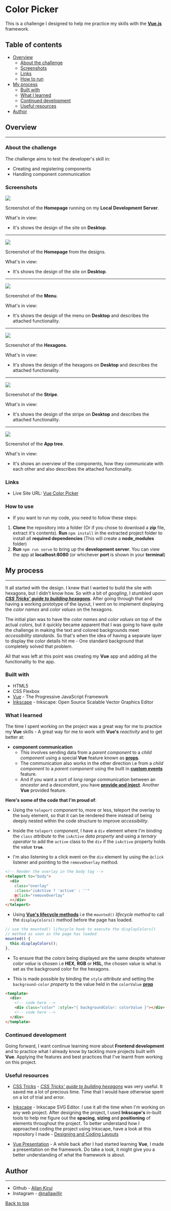 # Color Picker

This is a challenge I designed to help me practice my skills with the **[Vue.js](https://v3.vuejs.org)** framework.

## Table of contents

- [Overview](#overview)
  - [About the challenge](#about-the-challenge)
  - [Screenshots](#screenshots)
  - [Links](#links)
  - [How to run](#how-to-use)
- [My process](#my-process)
  - [Built with](#built-with)
  - [What I learned](#what-i-learned)
  - [Continued development](#continued-development)
  - [Useful resources](#useful-resources)
- [Author](#author)

## Overview

---

### About the challenge

The challenge aims to test the developer's skill in:

- Creating and registering components
- Handling component communication

### Screenshots

![](./src/assets/markdown_images/local-dev-server-desktop.png)

Screenshot of the **Homepage** running on my **Local Development Server**.

What's in view:

- It's shows the design of the site on **Desktop**.

---

![](./src/assets/markdown_images/desktop-design.png)

Screenshot of the **Homepage** from the designs.

What's in view:

- It's shows the design of the site on **Desktop**.

---

![](./src/assets/markdown_images/nav-states.png)

Screenshot of the **Menu**.

What's in view:

- It's shows the design of the menu on **Desktop** and describes the attached functionality.

---

![](./src/assets/markdown_images/hexagon-states.png)

Screenshot of the **Hexagons**.

What's in view:

- It's shows the design of the hexagons on **Desktop** and describes the attached functionality.

---

![](./src/assets/markdown_images/stripe-state.png)

Screenshot of the **Stripe**.

What's in view:

- It's shows the design of the stripe on **Desktop** and describes the attached functionality.

---

![](./src/assets/markdown_images/app-tree.png)

Screenshot of the **App tree**.

What's in view:

- It's shows an overview of the components, how they communicate with each other and also describes the attached functionality.

### Links

- Live Site URL: [Vue Color Picker](https://allankirui.github.io/vue-color-picker/)

### How to use

- If you want to run my code, you need to follow these steps:

1. **Clone** the repository into a folder (Or if you chose to download a **zip** file, extract it's contents). **Run** `npm install` in the extracted project folder to install all **required dependencies** (This
   will create a **node_modules** folder)
2. **Run** `npm run serve` to bring up the **development server**. You can view the app at **localhost:8080**
   (or whichever **port** is shown in your **terminal**)

## My process

---

It all started with the design. I knew that I wanted to build the site with hexagons, but I didn't know how. So with a bit of _googling_, I stumbled upon **_[CSS Tricks' guide to building hexagons](https://css-tricks.com/hexagons-and-beyond-flexible-responsive-grid-patterns-sans-media-queries)_**. After going through that and having a working prototype of the layout, I went on to implement displaying the _color names_ and _color values_ on the hexagons.

The initial plan was to have the _color names_ and _color values_ on top of the actual _colors_, but it quickly became apparent that I was going to have quite the challenge in making the text and colored backgrounds meet _accessibility standards_. So that's when the idea of having a separate layer to display the color details hit me - One standard background that completely solved that problem.

All that was left at this point was creating my **Vue** app and adding all the functionality to the app.

### Built with

- HTML5
- CSS Flexbox
- [Vue](https://v3.vuejs.org) - The Progressive JavaScript Framework
- [Inkscape](https://inkscape.org) - Inkscape: Open Source Scalable Vector Graphics Editor

### What I learned

The time I spent working on the project was a great way for me to practice my **Vue** skills - A great way for me to work with **Vue's** _reactivity_ and to get better at:

- **component communication**
  - This involves sending data from a _parent component_ to a _child component_ using a special **Vue** feature known as **[props](https://v3.vuejs.org/guide/component-props.html#prop-types)**.
  - The communication also works in the other direction i.e from a _child component_ to a _parent component_ using the built in **[custom events](https://v3.vuejs.org/guide/component-custom-events.html#event-names)** feature.
  - And if you want a sort of _long range_ communication between an _ancestor_ and a _descendant_, you have **[provide and inject](https://v3.vuejs.org/guide/component-provide-inject.html#working-with-reactivity)**. Another **Vue** provided feature.

**Here's some of the code that I'm proud of**:

- Using the `teleport` _component_ to, more or less, teleport the overlay to the `body` element, so that it can be rendered there instead of being deeply nested within the code structure to improve _accessibility_.

- Inside the `teleport` _component_, I have a `div` element where I'm binding the `class` _attribute_ to the `isActive` _data property_ and using a _ternary operator_ to add the `active` class to the `div` if the `isActive` property holds the value **`true`**.

- I'm also listening to a click event on the `div` element by using the `@click` listener and pointing to the `removeOverlay` method.

```html
<!-- Render the overlay in the body tag -->
<teleport to="body">
  <div
    class="overlay"
    :class="isActive ? 'active' : ''"
    @click="removeOverlay"
  ></div>
</teleport>
```

- Using **[Vue's lifecycle methods](https://v3.vuejs.org/guide/composition-api-lifecycle-hooks.html)** i.e the `mounted()` _lifecycle method_ to call the `displayColors()` method before the page has loaded.

```javascript
// use the mounted() lifecycle hook to execute the displayColors()
// method as soon as the page has loaded
mounted() {
  this.displayColors();
},
```

- To ensure that the _colors_ being displayed are the same despite whatever _color value_ is chosen i.e **HEX**, **RGB** or **HSL**, the chosen value is what is set as the background color for the hexagons.

- This is made possible by binding the `style` _attribute_ and setting the `background-color` _property_ to the value held in the `colorValue` **[prop](https://v3.vuejs.org/guide/component-props.html#prop-types)**

```html
<template>
  <div>
    <!-- code here -->
    <div class="color" :style="{ backgroundColor: colorValue }"></div>
    <!-- code here -->
  </div>
</template>
```

### Continued development

Going forward, I want continue learning more about **Frontend development** and to practice what I already know by tackling more projects built with **Vue**. Applying the features and best practices that I've learnt from working on this project.

### Useful resources

- [CSS Tricks](https://css-tricks.com) - _[CSS Tricks' guide to building hexagons](https://css-tricks.com/hexagons-and-beyond-flexible-responsive-grid-patterns-sans-media-queries)_ was very useful. It saved me a lot of precious time. Time that I would have otherwise spent on a lot of trial and error.

- [Inkscape](https://inkscape.org) - Inkscape SVG Editor. I use it all the time when I'm working on any web project. After designing the project, I used **Inkscape's** in-built tools to help me figure out the **spacing**, **sizing** and **positioning** of elements throughout the project. To better understand how I approached coding the project using Inkscape, have a look at this repository I made - [Designing and Coding Layouts](https://github.com/AllanKirui/designing-and-coding-layouts)

- [Vue Presentation](https://allankirui.github.io/A-Vuejs-Presentation/) - A while back after I had started learning **Vue**, I made a presentation on the framework. Do take a look, it might give you a better understanding of what the framework is about.

## Author

---

- Github - [Allan Kirui](https://www.github.com/AllanKirui)
- Instagram - [@nallawilljr](https://www.instagram.com/nallawilljr)

[Back to top](#color-picker)
